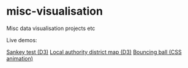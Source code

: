 # misc-visualisation
Misc data visualisation projects etc

Live demos:

[Sankey test (D3)](https://codepen.io/jsanderson/full/yjZdpG/)
[Local authority district map (D3)](https://codepen.io/jsanderson/pen/qYJaqL)
[Bouncing ball (CSS animation)](https://codepen.io/jsanderson/full/bKdwxN/)
